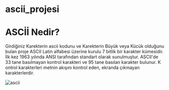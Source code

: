 # ascii_projesi

# ASCİİ Nedir?
Girdiğiniz Karekterin ascii kodunu ve Karekterin Büyük veya  Kücük olduğunu bulan proje
ASCII Latin alfabesi üzerine kurulu 7 bitlik bir karakter kümesidir. İlk kez 1963 yılında ANSI tarafından standart olarak sunulmuştur.
ASCII'de 33 tane basılmayan kontrol karakteri ve 95 tane basılan karakter bulunur. K
ontrol karakterleri metnin akışını kontrol eden, ekranda çıkmayan karakterlerdir.

![ascii](https://github.com/azatdicle/ascii_projesi/assets/75863129/27f6c133-2548-4358-8045-d1c4fce8e439)
